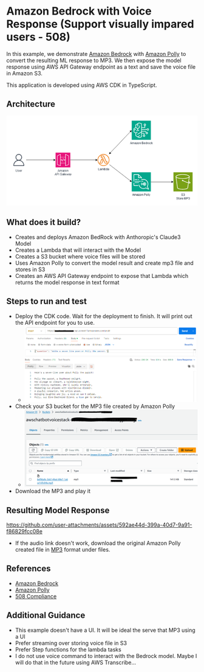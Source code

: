# Amazon Bedrock with Voice Response (Support visually impared users - 508)

In this example, we demonstrate [Amazon Bedrock](https://aws.amazon.com/bedrock/) with [Amazon Polly](https://aws.amazon.com/polly/) to convert the resulting ML response to MP3.  We then expose the model response using AWS API Gateway endpoint as a text and save the voice file in Amazon S3.

This application is developed using AWS CDK in TypeScript.

## Architecture
![image](architecture.png "Amazon BedRock and Amazon Polly Architecture")

## What does it build?
* Creates and deploys Amazon BedRock with Anthoropic's Claude3 Model
* Creates a Lambda that will interact with the Model
* Creates a S3 bucket where voice files will be stored
* Uses Amazon Polly to convert the model result and create mp3 file and stores in S3
* Creates an AWS API Gateway endpoint to expose that Lambda which returns the model response in text format

## Steps to run and test
* Deploy the CDK code. Wait for the deployment to finish.  It will print out the API endpoint for you to use.
  * ![image](model-response.PNG "Example of Amazon Bedrock in action")
* Check your S3 bucket for the MP3 file created by Amazon Polly
  * ![image](polly-s3-mp3.PNG "Example of Amazon Polly generated MP3 file")
* Download the MP3 and play it

## Resulting Model Response 
  https://github.com/user-attachments/assets/592ae44d-399a-40d7-9a91-f86829fcc08e
* If the audio link doesn't work, download the original Amazon Polly created file in [MP3](8ef96afe-3dcf-49ad-89e7-1a6ca1d3c84a.mp3) format under files.

## References
* [Amazon Bedrock](https://aws.amazon.com/bedrock/)
* [Amazon Polly](https://aws.amazon.com/polly/)
* [508 Compliance](https://www.section508.gov/)

## Additional Guidance
* This example doesn't have a UI.  It will be ideal the serve that MP3 using a UI
* Prefer streaming over storing voice file in S3
* Prefer Step functions for the lambda tasks
* I do not use voice command to interact with the Bedrock model.  Maybe I will do that in the future using AWS Transcribe...
